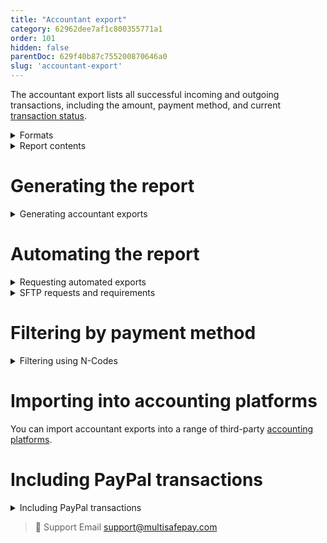 ```yaml
---
title: "Accountant export"
category: 62962dee7af1c800355771a1
order: 101
hidden: false
parentDoc: 629f40b87c755200870646a0
slug: 'accountant-export'
---
```


The accountant export lists all successful incoming and outgoing transactions, including the amount, payment method, and current [transaction status](/about-payments/multisafepay-statuses/).

<details id="formats">
<summary>Formats</summary>
<br>

- CAMT053
- CODA
- CSV
- MT940
- XLS
- XLSX

</details>

<details id="report-contents">
<summary>Report contents</summary>
<br>

| Headers | Description |
|---|---|
| Report created | The date the report was generated |
| Merchant ID | Your MultiSafepay account number |
| Date from | The start date of the reporting period |
| Date till | The end date of the reporting period |
| Currency | The currency of transactions |
| Opening balance | The balance at the start date |
| Total credit | The amount credited in the report period |
| Total debit | The amount debited in the report period |
| Closing balance | The balance at the end date |
| **Columns** | **Description** |
| Completed date/time | The date and time the transaction was completed |
| Amount | The transaction amount |
| Creditdebit | C means credit, D means debit |
| Typetransaction | See [N-codes for identifying payment methods](/reports/n-codes/) |
| Paymenttype | A MultiSafepay fee, or the payment method |
| Description 2-4 | Descriptions of the order |
| Tr status | The [transaction status](/about-payments/multisafepay-statuses/) |
| Ms description | The website name |
| Mt merchanttransactionid | Your unique identifier for the order |
| Mt cust firstname | The customer’s first name |
| Mt cust lastname | The customer’s last name |
| Mt cust city | The customer's city |
| Mt cust country | The customer's country |
| Invoice ID | Your internal invoice ID |

</details>

# Generating the report

<details id="generating-accountant-exports">
<summary>Generating accountant exports</summary>
<br>

1. Sign in to your [live](https://merchant.multisafepay.com) or [test](https://testmerchant.multisafepay.com) dashboard.
2. Go to **Reports** > **Accountant export**.
3. From the **Date selection** list, select the relevant timeframe (last 2 years only), and then click **Apply**.
4. From the **Currency** list, select the relevant currency.
5. From the **Report type** list, select the relevant export format. 
6. **Group costs in 1 record** toggle:   
    - **Yes**: Show only the total of all MultiSafepay transaction fees for the selected timeframe.
    - **No**: List each MultiSafepay fee below the matching transaction.
7. Click **Generate report**.

</details>

# Automating the report

<details id="requesting-automated-exports">
<summary>Requesting automated exports</summary>
<br>

To request automated accountant exports, email the following information to <integration@multisafepay.com>:

- Your account ID: Top-right corner of your MultiSafepay dashboard
- Method: SFTP Pull or Push request
- Frequency: Daily, weekly, or monthly
- File format: CAMT053, CODA, CSV, MT940, XLS, or XLSX
- Desired time: Based on Central European (Summer) Time (CET/CEST)
- MultiSafepay transaction fees: Total or listed separately

To view the autogenerated reports in your [MultiSafepay dashboard](https://merchant.multisafepay.com/), click the **Messages** icon in the top-right corner.

</details>

<details id="SFTP-requests-and-requirements">
<summary>SFTP requests and requirements</summary>
<br>

- SFTP:  
  - Pull request: We give you access to a MultiSafepay SFTP server.
  - Push request: You give us access to your SFTP server.

- We support SFTP with username/password and username/SSH keys.
- For SFTP connections, we only support ports **22** and **2222**.
- Make sure our IP address is on your allow list. For a list of MultiSafepay IP addresses, email <integration@multisafepay.com>
- To deliver the report using SFTP Push requests, you must support the following protocols on your SFTP server:

  sh-ed25519,
  rsa-sha2-512,
  rsa-sha2-256,
  ecdsa-sha2-nistp521,
  ecdsa-sha2-nistp384,
  ecdsa-sha2-nistp256,
  ssh-rsa

</details >

# Filtering by payment method

<details id="filtering-using-n-codes">
<summary>Filtering using N-Codes</summary>
<br>
To identify transactions in reports by payment method, use the following N-codes:

| N-Code | Transaction type  |
|---|---|
| N001   | [MASTERCARD](/payment-methods/mastercard)  |
| N002   | [VISA](/payment-methods/visa)   |
| N003   | [MAESTRO](/payment-methods/maestro)   |
| N004   | WALLET |
| N006   | [DANKORT](/payment-methods/dankort)   |
| N016   | [ALIPAY](/payment-methods/alipay)   |
| N017   | [DOTPAY](/payment-methods/dotpay)   |
| N018   | [POSTEPAY](/payment-methods/postepay)  |
| N021   | [IDEAL](/payment-methods/ideal)   |
| N031   | [GIROPAY](/payment-methods/giropay)   |
| N081   | [BANKTRANS](/payment-methods/bank-transfer)  |
| N085   | [AMEX](/payment-methods/american-express)     |
| N086   | [KLARNA](/payment-methods/klarna)    |
| N088   | [PAYAFTER](/payment-methods/pay-after-delivery)  |
| N089   | [SANTANDER](/payment-methods/betaal-per-maand)  |
| N090   | [in3](/payment-methods/in3)  |
| N092   | [DIRECTBANK](/payment-methods/sofort)  |
| N093   | CURRENCY CONVERSION |
| N094   | [MISTERCASH](/payment-methods/bancontact)  |
| N095   | [CHARGEBACK](/payments/chargebacks/) |
| N096   | WITHDRAWAL |
| N097   | Refund  |
| N098   | [COUPON](/payment-methods/gift-cards)  | 
| N101   | [DIRDEB](/payment-methods/sepa-direct-debit) | 
| N102   | [iDEAL QR](/payment-methods/ideal) |
| N102   | [BELFIUS](/payment-methods/belfius) |
| N103   | [EPS](/payment-methods/eps) |
| N104   | [EINVOICE](/payment-methods/e-invoicing) |
| N105   | [AFTERPAY](/payment-methods/afterpay) |
| N107   | FERBUY  |
| N108   | [TRUSTLY](/payment-methods/trustly) |
| N109   | [KBC](/payment-methods/cbc-kbc) | 
| N913   | FEE  |

</details>

# Importing into accounting platforms

You can import accountant exports into a range of third-party [accounting platforms](/accounting/integrations/).

# Including PayPal transactions

<details id="including-paypal-transactions">
<summary>Including PayPal transactions</summary>
<br>

MultiSafepay does not collect funds for PayPal, therefore these transactions don't automatically appear in the report.  


To include them, in your dashboard or [backend](/glossaries/multisafepay-glossary/#backend), set the transaction status to **Completed**.

</details >

> 💬  Support
> Email <support@multisafepay.com>